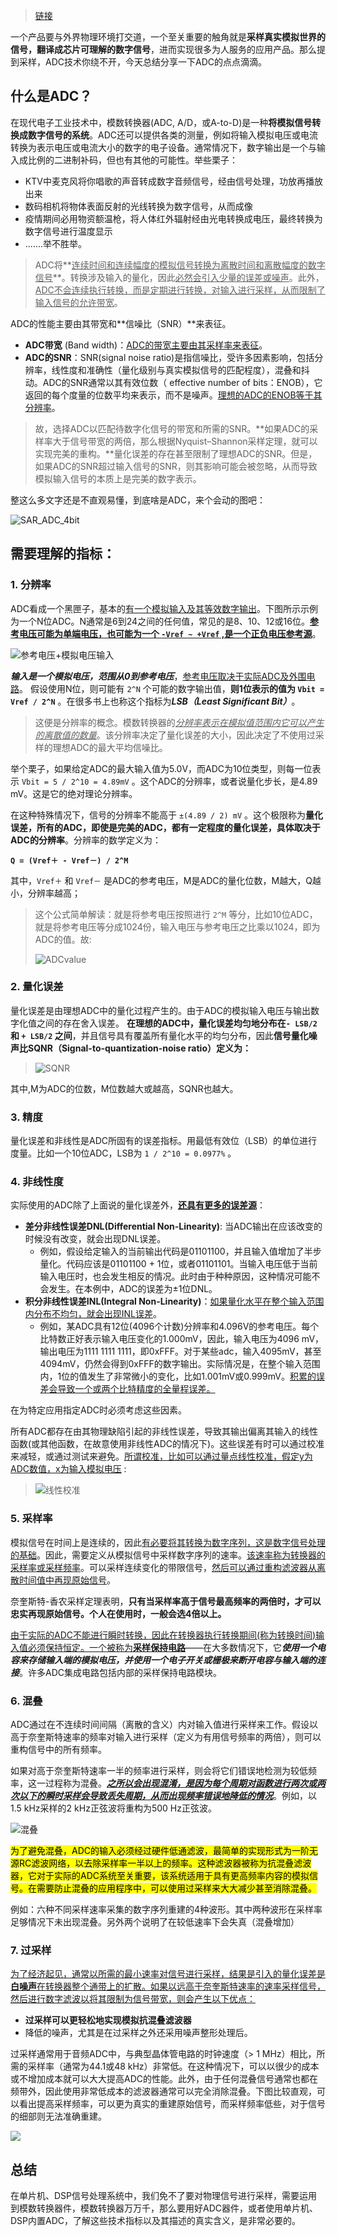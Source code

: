 > [链接](https://mp.weixin.qq.com/s/3HrXGXdw6Ds_qBuaOQKGxA)

一个产品要与外界物理环境打交道，一个至关重要的触角就是**采样真实模拟世界的信号，翻译成芯片可理解的数字信号**，进而实现很多为人服务的应用产品。那么提到采样，ADC技术你绕不开，今天总结分享一下ADC的点点滴滴。

## 什么是ADC？

在现代电子工业技术中，模数转换器(ADC, A/D，或A-to-D)是一种**将模拟信号转换成数字信号的系统**。ADC还可以提供各类的测量，例如将输入模拟电压或电流转换为表示电压或电流大小的数字的电子设备。通常情况下，数字输出是一个与输入成比例的二进制补码，但也有其他的可能性。举些栗子：

-   KTV中麦克风将你唱歌的声音转成数字音频信号，经由信号处理，功放再播放出来
-   数码相机将物体表面反射的光线转换为数字信号，从而成像
-   疫情期间必用物资额温枪，将人体红外辐射经由光电转换成电压，最终转换为数字信号进行温度显示
-   .......举不胜举。

> ADC将**<u>连续时间和连续幅度的模拟信号转换为离散时间和离散幅度的数字信号</u>**。转换涉及输入的量化，因此<u>必然会引入少量的误差或噪声</u>。此外，<u>ADC不会连续执行转换，而是定期进行转换，对输入进行采样，从而限制了输入信号的允许带宽</u>。

ADC的性能主要由其带宽和**信噪比（SNR）**来表征。

-   **ADC带宽** (Band width)：<u>ADC的带宽主要由其采样率来表征</u>。
-   **ADC的SNR**：SNR(signal noise ratio)是指信噪比，受许多因素影响，包括分辨率，线性度和准确性（量化级别与真实模拟信号的匹配程度），混叠和抖动。ADC的SNR通常以其有效位数（ effective number of bits：ENOB），它返回的每个度量的位数平均来表示，而不是噪声。<u>理想的ADC的ENOB等于其分辨率</u>。

> 故，选择ADC以匹配待数字化信号的带宽和所需的SNR。**如果ADC的采样率大于信号带宽的两倍，那么根据Nyquist–Shannon采样定理，就可以实现完美的重构。**量化误差的存在甚至限制了理想ADC的SNR。但是，如果ADC的SNR超过输入信号的SNR，则其影响可能会被忽略，从而导致模拟输入信号的本质上是完美的数字表示。

整这么多文字还是不直观易懂，到底啥是ADC，来个会动的图吧：

![SAR_ADC_4bit](0pictures/SAR_ADC_4bit.gif)

## 需要理解的指标：

### 1. 分辨率

ADC看成一个黑匣子，基本的<u>有一个模拟输入及其等效数字输出</u>。下图所示示例为一个N位ADC。N通常是6到24之间的任何值，常见的是8、10、12或16位。<u>**参考电压可能为单端电压，也可能为一个 `-Vref ~ +Vref` ,是一个正负电压参考源**</u>。

![参考电压+模拟电压输入](0pictures/参考电压+模拟电压输入.jpg)

***输入是一个模拟电压，范围从0到参考电压***，<u>参考电压取决于实际ADC及外围电路</u>。 假设使用N位，则可能有 `2^N` 个可能的数字输出值，**则1位表示的值为 `Vbit = Vref / 2^N`** 。在很多书上也称这个指标为***LSB（Least Significant Bit）***。

> 这便是分辨率的概念。模数转换器的<u>*分辨率表示在模拟值范围内它可以产生的离散值的数量*</u>。该分辨率决定了量化误差的大小，因此决定了不使用过采样的理想ADC的最大平均信噪比。

举个栗子，如果给定ADC的最大输入值为5.0V，而ADC为10位类型，则每一位表示 `Vbit = 5 / 2^10 = 4.89mV` 。这个ADC的分辨率，或者说量化步长，是4.89 mV。这是它的绝对理论分辨率。

在这种特殊情况下，信号的分辨率不能高于 `±(4.89 / 2) mV` 。这个极限称为**量化误差，所有的ADC，即使是完美的ADC，都有一定程度的量化误差，具体取决于ADC的分辨率**。分辨率的数学定义为：

**`Q = (Vref＋ - Vref－) / 2^M`**

其中，`Vref＋` 和 `Vref－` 是ADC的参考电压，M是ADC的量化位数，M越大，Q越小，分辨率越高；

> 这个公式简单解读：就是将参考电压按照进行 `2^M` 等分，比如10位ADC，就是将参考电压等分成1024份，输入电压与参考电压之比乘以1024，即为ADC的值。故:
>
> ![ADCvalue](0pictures/ADCvalue.jpg)

### 2. 量化误差

量化误差是由理想ADC中的量化过程产生的。由于ADC的模拟输入电压与输出数字化值之间的存在舍入误差。 **在理想的ADC中，量化误差均匀地分布在`- LSB/2` 和 `+ LSB/2` 之间**，并且信号具有覆盖所有量化水平的均匀分布，因此**信号量化噪声比SQNR（Signal-to-quantization-noise ratio）定义为：**

> ![SQNR](0pictures/SQNR.jpg)

其中,M为ADC的位数，M位数越大或越高，SQNR也越大。

### 3. 精度

量化误差和非线性是ADC所固有的误差指标。用最低有效位（LSB）的单位进行度量。比如一个10位ADC，LSB为 `1 / 2^10 = 0.0977%` 。

### 4. 非线性度

实际使用的ADC除了上面说的量化误差外，**<u>还具有更多的误差源</u>**：

- **差分非线性误差DNL(Differential Non-Linearity)**: 当ADC输出在应该改变的时候没有改变，就会出现DNL误差。
  - 例如，假设给定输入的当前输出代码是01101100，并且输入值增加了半步量化。代码应该是01101100 + 1位，或者01101101。当输入电压低于当前输入电压时，也会发生相反的情况。此时由于种种原因，这种情况可能不会发生。在本例中，ADC的误差为±1位DNL。
- **积分非线性误差INL(Integral Non-Linearity)**：<u>如果量化水平在整个输入范围内分布不均匀，就会出现INL误差</u>。
  - 例如，某ADC具有12位(4096个计数)分辨率和4.096V的参考电压。每个比特数正好表示输入电压变化的1.000mV，因此，输入电压为4096 mV，输出电压为1111 1111 1111，即0xFFF。对于某些adc，输入4095mV，甚至4094mV，仍然会得到0xFFF的数字输出。实际情况是，在整个输入范围内，1位的值发生了非常微小的变化，比如1.001mV或0.999mV。<u>积累的误差会导致一个或两个比特精度的全量程误差。</u>

在为特定应用指定ADC时必须考虑这些因素。

所有ADC都存在由其物理缺陷引起的非线性误差，导致其输出偏离其输入的线性函数(或其他函数，在故意使用非线性ADC的情况下)。这些误差有时可以通过校准来减轻，或通过测试来避免。<u>所谓校准，比如可以通过量点线性校准，假定y为ADC数值，x为输入模拟电压</u> :

> ![线性校准](0pictures/线性校准.jpg)

### 5. 采样率

模拟信号在时间上是连续的，因此<u>有必要将其转换为数字序列，这是数字信号处理的基础</u>。因此，需要定义从模拟信号中采样数字序列的速率。<u>该速率称为转换器的采样率或采样频率</u>。可以采样连续变化的带限信号，<u>然后可以通过重构滤波器从离散时间值中再现原始信号</u>。

奈奎斯特-香农采样定理表明，**只有当采样率高于信号最高频率的两倍时，才可以忠实再现原始信号。个人在使用时，一般会选4倍以上。**

<u>由于实际的ADC不能进行瞬时转换，因此在转换器执行转换期间(称为转换时间)输入值必须保持恒定。一个被称为**采样保持电路**</u>——在大多数情况下，它***使用一个电容来存储输入端的模拟电压，并使用一个电子开关或栅极来断开电容与输入端的连接***。许多ADC集成电路包括内部的采样保持电路模块。

### 6. 混叠

ADC通过在不连续时间间隔（离散的含义）内对输入值进行采样来工作。假设以高于奈奎斯特速率的频率对输入进行采样（定义为有用信号频率的两倍），则可以重构信号中的所有频率。

如果对高于奈奎斯特速率一半的频率进行采样，则会将它们错误地检测为较低频率，这一过程称为混叠。<u>***之所以会出现混淆，是因为每个周期对函数进行两次或两次以下的瞬时采样会导致丢失周期，从而出现频率错误地降低的情况***</u>。例如，以1.5 kHz采样的2 kHz正弦波将重构为500 Hz正弦波。

![混叠](0pictures/混叠.jpg)

<mark>为了避免混叠，ADC的输入必须经过硬件低通滤波，最简单的实现形式为一阶无源RC滤波网络，以去除采样率一半以上的频率。这种滤波器被称为抗混叠滤波器，它对于实际的ADC系统至关重要，该系统适用于具有更高频率内容的模拟信号。在需要防止混叠的应用程序中，可以使用过采样来大大减少甚至消除混叠。</mark>

例如：六种不同采样速率采集的数字序列重建的4种波形。其中两种波形在采样率足够情况下未出现混叠。另外两个说明了在较低速率下会失真（混叠增加）

### 7. 过采样

<u>为了经济起见，通常以所需的最小速率对信号进行采样，结果是引入的量化误差是**白噪声**在转换器整个通带上的扩散。如果以远高于奈奎斯特速率的速率采样信号，然后进行数字滤波以将其限制为信号带宽，则会产生以下优点：</u>

- **过采样可以更轻松地实现模拟抗混叠滤波器**
- 降低的噪声，尤其是在过采样之外还采用噪声整形处理后。

过采样通常用于音频ADC中，与典型晶体管电路的时钟速度（> 1 MHz）相比，所需的采样率（通常为44.1或48 kHz）非常低。在这种情况下，可以以很少的成本或不增加成本就可以大大提高ADC的性能。此外，由于任何混叠信号通常也都在频带外，因此使用非常低成本的滤波器通常可以完全消除混叠。下图比较直观，可以看出提高采样频率，可以更为真实的重建原始信号，而采样频率低些，对于信号的细部则无法准确重建。

![](0pictures/过采样.jpg)

## 总结

在单片机、DSP信号处理系统中，我们免不了要对物理信号进行采样，需要运用到模数转换器件，模数转换器万万千，那么要用好ADC器件，或者使用单片机、DSP内置ADC，了解这些技术指标以及其描述的真实含义，是非常必要的。